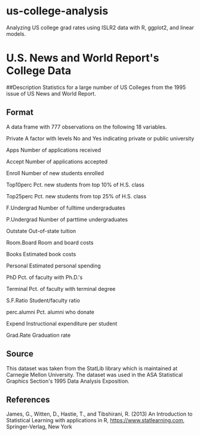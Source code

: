 # us-college-analysis
Analyzing US college grad rates using ISLR2 data with R, ggplot2, and linear models.


# U.S. News and World Report's College Data

##Description
Statistics for a large number of US Colleges from the 1995 issue of US News and World Report.


## Format
A data frame with 777 observations on the following 18 variables.

Private
A factor with levels No and Yes indicating private or public university

Apps
Number of applications received

Accept
Number of applications accepted

Enroll
Number of new students enrolled

Top10perc
Pct. new students from top 10% of H.S. class

Top25perc
Pct. new students from top 25% of H.S. class

F.Undergrad
Number of fulltime undergraduates

P.Undergrad
Number of parttime undergraduates

Outstate
Out-of-state tuition

Room.Board
Room and board costs

Books
Estimated book costs

Personal
Estimated personal spending

PhD
Pct. of faculty with Ph.D.'s

Terminal
Pct. of faculty with terminal degree

S.F.Ratio
Student/faculty ratio

perc.alumni
Pct. alumni who donate

Expend
Instructional expenditure per student

Grad.Rate
Graduation rate

## Source
This dataset was taken from the StatLib library which is maintained at Carnegie Mellon University. The dataset was used in the ASA Statistical Graphics Section's 1995 Data Analysis Exposition.

## References
James, G., Witten, D., Hastie, T., and Tibshirani, R. (2013) An Introduction to Statistical Learning with applications in R, https://www.statlearning.com, Springer-Verlag, New York
